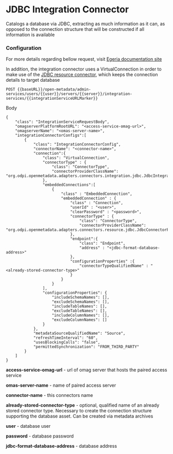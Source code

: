 <!-- SPDX-License-Identifier: CC-BY-4.0 -->
<!-- Copyright Contributors to the ODPi Egeria project. -->

# JDBC Integration Connector

Catalogs a database via JDBC, extracting as much information as it can, as opposed to the connection structure that will be constructed if all information is available

### Configuration

For more details regarding bellow request, visit [Egeria documentation site](https://egeria-project.org/guides/admin/servers/configuring-an-integration-daemon/#configure-the-integration-services)

In addition, the integration connector uses a VirtualConnection in order to make use of the [JDBC resource connector](../jdbc-resource-connector/README.MD), which keeps the connection details to target database 
```
POST {{baseURL}}/open-metadata/admin-services/users/{{user}}/servers/{{server}}/integration-services/{{integrationServiceURLMarker}}
```
Body
```
{
    "class": "IntegrationServiceRequestBody",
    "omagserverPlatformRootURL": "<access-service-omag-url>",
    "omagserverName": "<omas-server-name>",
    "integrationConnectorConfigs":[ 
        {
            "class": "IntegrationConnectorConfig",
            "connectorName": "<connector-name>",
            "connection":{
                "class": "VirtualConnection",
                "connectorType" : {
                    "class": "ConnectorType",
                    "connectorProviderClassName": "org.odpi.openmetadata.adapters.connectors.integration.jdbc.JdbcIntegrationConnectorProvider"
                },
                "embeddedConnections":[
                    {
                        "class" : "EmbeddedConnection",
                        "embeddedConnection" : {
                            "class" : "Connection",
                            "userId" : "<user>",
                            "clearPassword" : "<password>",
                            "connectorType" : {
                                "class": "ConnectorType",
                                "connectorProviderClassName": "org.odpi.openmetadata.adapters.connectors.resource.jdbc.JdbcConnectorProvider"
                            },
                            "endpoint":{
                                "class": "Endpoint",
                                "address" : "<jdbc-format-database-address>"
                            },
                            "configurationProperties" :{
                                "connectorTypeQualifiedName" : "<already-stored-connector-type>"
                            }
                        }
                    }
                ],
                "configurationProperties": {
                    "includeSchemaNames": [],
                    "excludeSchemaNames": [],
                    "includeTableNames": [],
                    "excludeTableNames": [],
                    "includeColumnNames": [],
                    "excludeColumnNames": []
                }
            },  
            "metadataSourceQualifiedName": "Source",
            "refreshTimeInterval": "60", 
            "usesBlockingCalls": "false",
            "permittedSynchronization": "FROM_THIRD_PARTY"
        }
    ]
}
```

**access-service-omag-url** - url of omag server that hosts the paired access service

**omas-server-name** - name of paired access server

**connector-name** - this connectors name

**already-stored-connector-type** - optional, qualified name of an already stored connector type. Necessary to create the connection structure supporting the database asset. Can be created via metadata archives 

**user** - database user

**password** - database password

**jdbc-format-database-address** - database address


